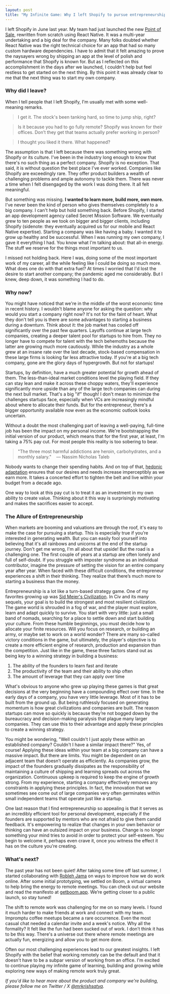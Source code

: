 ```yaml
---
layout: post
title: "My Infinite Game: Why I left Shopify to pursue entrepreneurship"
---
```


I left Shopify in June last year. My team had just launched the new [Point of Sale](https://www.shopify.com/ca/pos), rewritten from scratch using React Native. It was a multi-year undertaking and a big deal for the company. Many folks doubted whether React Native was the right technical choice for an app that had so many custom hardware dependencies. I have to admit that it felt amazing to prove the naysayers wrong by shipping an app at the level of polish and performance that Shopify is known for. But as I reflected on this accomplishment in the days after we launched, I couldn't help but feel restless to get started on the next thing. By this point it was already clear to me that the next thing was to start my own company.

### Why did I leave?

When I tell people that I left Shopify, I'm usually met with some well-meaning remarks.

> I get it. The stock's been tanking hard, so time to jump ship, right?

> Is it because you had to go fully remote? Shopify was known for their offices. Don’t they get that teams actually prefer working in person?

> I thought you liked it there. What happened?

The assumption is that I left because there was something wrong with Shopify or its culture. I've been in the industry long enough to know that there's no such thing as a perfect company. Shopify is no exception. That said, it is without question the best place I've ever worked. Companies like Shopify are exceedingly rare. They offer product builders a wealth of challenging problems and ample autonomy to tackle them. There was never a time when I felt disengaged by the work I was doing there. It all felt meaningful.

But something was missing. **I wanted to learn more, build more, own more.** I've never been the kind of person who gives themselves completely to a big company. I can't help but hold something back. Before Shopify, I started an app development agency called Secret Mission Software. We eventually grew to ten people as we took on bigger and bigger clients, including Shopify (sidenote: they eventually acquired us for our mobile and React Native expertise). Starting a company was like having a baby. I wanted it to grow up healthy and be successful. When I was running my own company, I gave it everything I had. You know what I'm talking about: that all-in energy. The stuff we reserve for the things most important to us.

I missed not holding back. Here I was, doing some of the most important work of my career, all the while feeling like I could be doing so much more. What does one do with that extra fuel? At times I worried that I'd lost the desire to start another company; the pandemic aged me considerably. But I knew, deep down, it was something I had to do.

### Why now?

You might have noticed that we're in the middle of the worst economic time in recent history. I wouldn't blame anyone for asking the question: why would you start a company right now? It's not for the faint of heart. What they don't tell you is there are some advantages to starting a business during a downturn. Think about it: the job market has cooled off significantly over the past few quarters. Layoffs continue at large tech companies, creating a deeper talent pool for startups to hire from. They no longer have to compete for talent with the tech behemoths because the latter are growing much more cautiously. While the industry as a whole grew at an insane rate over the last decade, stock-based compensation in these large firms is looking far less attractive today. If you're at a big tech company, gone are the glory days of hypergrowth. But not for startups!

Startups, by definition, have a much greater potential for growth ahead of them. The less-than-ideal market conditions level the playing field. If they can stay lean and make it across these choppy waters, they'll experience significantly more upside than any of the large tech companies can during the next bull market. That's a big "if" though! I don't mean to minimize the challenges startups face, especially when VCs are increasingly mindful about where to allocate their funds. But for the entrepreneur, there's a bigger opportunity available now even as the economic outlook looks uncertain.

Without a doubt the most challenging part of leaving a well-paying, full-time job has been the impact on my personal income. We're bootstrapping the initial version of our product, which means that for the first year, at least, I'm taking a 75% pay cut. For most people this reality is too sobering to bear.

> "The three most harmful addictions are heroin, carbohydrates, and a monthly salary." &nbsp;&nbsp;&nbsp;— Nassim Nicholas Taleb

Nobody wants to change their spending habits. And on top of that, [hedonic adaptation](https://en.wikipedia.org/wiki/Hedonic_treadmill) ensures that our desires and needs increase imperceptibly as we earn more. It takes a concerted effort to tighten the belt and live within your budget from a decade ago.

One way to look at this pay cut is to treat it as an investment in my own ability to create value. Thinking about it this way is surprisingly motivating and makes the sacrifices easier to accept.

### The Allure of Entrepreneurship

When markets are booming and valuations are through the roof, it's easy to make the case for pursuing a startup. This is especially true if you’re interested in generating wealth. But you can easily fool yourself into believing that it's all rainbows and unicorns at the end of the startup journey. Don't get me wrong, I'm all about that upside! But the road is a challenging one. The first couple of years at a startup are often lonely and full of self-doubt. If you struggle with imposter syndrome as an individual contributor, imagine the pressure of setting the vision for an entire company year after year. When faced with these difficult conditions, the entrepreneur experiences a shift in their thinking. They realize that there’s much more to starting a business than the money.

Entrepreneurship is a lot like a turn-based strategy game. One of my favorites growing up was [Sid Meier's Civilization](https://en.wikipedia.org/wiki/Civilization_(series)). In Civ and its many sequels, your goal is to build the strongest and most resilient civilization. The game world is shrouded in a fog of war, and the player must explore, learn and adapt quickly to survive. You start with very little: just a small band of nomads, searching for a place to settle down and start building your culture. From these humble beginnings, you must decide how to allocate your finite resources. Will you focus on research, or building an army, or maybe set to work on a world wonder? There are many so-called victory conditions in the game, but ultimately, the player's objective is to create a more efficient engine of research, production and expansion than the competition. Just like in the game, these three factors stand out as being key to a winning strategy in building a business:

1. The ability of the founders to learn fast and iterate
2. The productivity of the team and their ability to ship often
3. The amount of leverage that they can apply over time

What's obvious to anyone who grew up playing these games is that great decisions at the very beginning have a compounding effect over time. In the early days of a company, you have very little leverage. Most of it has to be built from the ground up. But being ruthlessly focused on generating momentum is how great civilizations and companies are built. The reason startups can move so quickly is because they’re not bogged down by the bureaucracy and decision-making paralysis that plague many larger companies. They can use this to their advantage and apply these principles to create a winning strategy.

You might be wondering, "Well couldn't I just apply these within an established company? Couldn't I have a similar impact there?" Yes, of course! Applying these ideas within your team at a big company can have a massive impact. But there are limits. You might be dependent on an adjacent team that doesn’t operate as efficiently. As companies grow, the impact of the founders gradually dissipates as the responsibility of maintaining a culture of shipping and learning spreads out across the organization. Continuous upkeep is required to keep the engine of growth strong. From my experience, starting a company effectively removes any constraints in applying these principles. In fact, the innovation that we sometimes see come out of large companies very often germinates within small independent teams that operate just like a startup.

One last reason that I find entrepreneurship so appealing is that it serves as an incredibly efficient tool for personal development, especially if the founders are supported by mentors who are not afraid to give them candid feedback. It's empowering to realize that changes in your own behavior or thinking can have an outsized impact on your business. Change is no longer something your mind tries to avoid in order to protect your self-esteem. You begin to welcome it, perhaps even crave it, once you witness the effect it has on the culture you're creating.

### What's next?

The past year has not been quiet! After taking some time off last summer, I started collaborating with [Robleh Jama](https://twitter.com/robjama) on ways to improve how we do work online. After some initial prototyping, we settled on Boom, a virtual camera to help bring the energy to remote meetings. You can check out our website and read the manifesto at [getboom.app](https://getboom.app). We’re getting closer to a public launch, so stay tuned!

The shift to remote work was challenging for me on so many levels. I found it much harder to make friends at work and connect with my team. Impromptu coffee meetups became a rare occurrence. Even the most casual chat needed a calendar invite and a week's notice. Why all the formality? It felt like the fun had been sucked out of work. I don’t think it has to be this way. There's a universe out there where remote meetings are actually fun, energizing and allow you to get more done.

Often our most challenging experiences lead to our greatest insights. I left Shopify with the belief that working remotely can be the default and that it doesn't have to be a subpar version of working from an office. I'm excited to continue playing my infinite game of learning, building and growing while exploring new ways of making remote work truly great.

*If you'd like to hear more about the product and company we're building, please follow me on Twitter / X [@mrkrishsatya](https://twitter.com/mrkrishsatya).*
